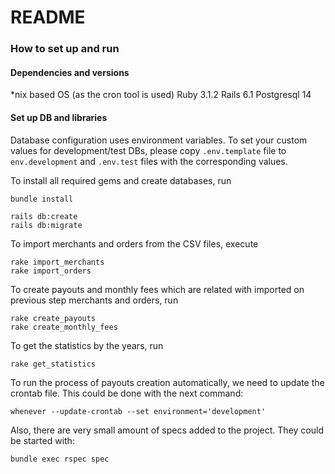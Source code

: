 # README

### How to set up and run

#### Dependencies and versions

*nix based OS (as the cron tool is used)
Ruby 3.1.2
Rails 6.1
Postgresql 14

#### Set up DB and libraries

Database configuration uses environment variables. To set your custom values for development/test DBs, please
copy `.env.template` file to `env.development` and `.env.test` files with the corresponding values.

To install all required gems and create databases, run

```shell
bundle install

rails db:create
rails db:migrate
```

To import merchants and orders from the CSV files, execute
```shell
rake import_merchants
rake import_orders
```

To create payouts and monthly fees which are related
with imported on previous step merchants and orders, run

```shell
rake create_payouts
rake create_monthly_fees
```

To get the statistics by the years, run
```shell
rake get_statistics
```

To run the process of payouts creation automatically, we need to update the crontab file.
This could be done with the next command:
```shell
whenever --update-crontab --set environment='development'
```

Also, there are very small amount of specs added to the project.
They could be started with:
```shell
bundle exec rspec spec
```
